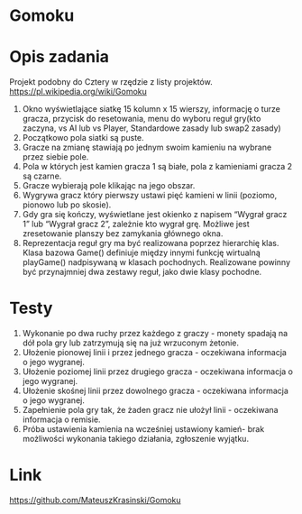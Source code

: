 ﻿# Gomoku
# Opis zadania
Projekt podobny do Cztery w rzędzie z listy projektów.
https://pl.wikipedia.org/wiki/Gomoku
1. Okno wyświetlające siatkę 15 kolumn x 15 wierszy,
informację o turze gracza, przycisk do resetowania, menu 
do wyboru reguł gry(kto zaczyna, vs AI lub vs Player, Standardowe zasady lub swap2 zasady)
2. Początkowo pola siatki są puste.
3. Gracze na zmianę stawiają po jednym swoim kamieniu na wybrane przez siebie pole.
4. Pola w których jest kamien gracza 1 są białe, pola z kamieniami gracza 2
są czarne.
5. Gracze wybierają pole klikając na jego obszar.
6. Wygrywa gracz który pierwszy ustawi pięć kamieni w linii (poziomo, pionowo
lub po skosie).
7. Gdy gra się kończy, wyświetlane jest okienko z napisem “Wygrał gracz 1” lub
“Wygrał gracz 2”, zależnie kto wygrał grę. Możliwe jest zresetowanie planszy
bez zamykania głównego okna.
8. Reprezentacja reguł gry ma być realizowana poprzez hierarchię klas. Klasa
bazowa  Game() definiuje między innymi funkcję wirtualną playGame() nadpisywaną w
klasach pochodnych. Realizowane powinny być przynajmniej dwa zestawy reguł,
jako dwie klasy pochodne.
# Testy
1. Wykonanie po dwa ruchy przez każdego z graczy - monety spadają na dół pola
gry lub zatrzymują się na już wrzuconym żetonie.
2. Ułożenie pionowej linii i przez jednego gracza - oczekiwana informacja o
jego wygranej.
3. Ułożenie poziomej linii  przez drugiego gracza - oczekiwana informacja o
jego wygranej.
4. Ułożenie skośnej linii przez dowolnego gracza - oczekiwana informacja o
jego wygranej.
5. Zapełnienie pola gry tak, że żaden gracz nie ułożył linii - oczekiwana informacja
o remisie.
6. Próba ustawienia kamienia na wcześniej ustawiony kamień- brak możliwości wykonania takiego działania, zgłoszenie wyjątku.
# Link
https://github.com/MateuszKrasinski/Gomoku
